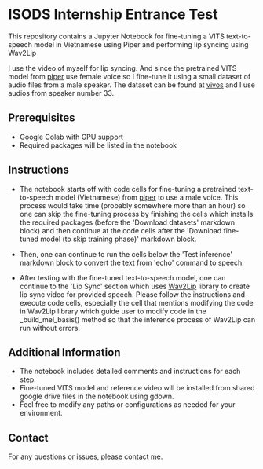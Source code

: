 # ISODS Internship Entrance Test

This repository contains a Jupyter Notebook for fine-tuning a VITS text-to-speech model in Vietnamese using Piper and performing lip syncing using Wav2Lip

I use the video of myself for lip syncing. And since the pretrained VITS model from [piper](https://github.com/rhasspy/piper) use female voice so I fine-tune it using a small dataset of audio files from a male speaker. The dataset can be found at [vivos](https://huggingface.co/datasets/AILAB-VNUHCM/vivos) and I use audios from speaker number 33.

## Prerequisites
- Google Colab with GPU support
- Required packages will be listed in the notebook

## Instructions

- The notebook starts off with code cells for fine-tuning a pretrained text-to-speech model (Vietnamese) from [piper](https://github.com/rhasspy/piper) to use a male voice. This process would take time (probably somewhere more than an hour) so one can skip the fine-tuning process by finishing the cells which installs the required packages (before the 'Download datasets' markdown block) and then continue at the code cells after the 'Download fine-tuned model (to skip training phase)' markdown block.

- Then, one can continue to run the cells below the 'Test inference' markdown block to convert the text from 'echo' command to speech.

- After testing with the fine-tuned text-to-speech model, one can continue to the 'Lip Sync' section which uses [Wav2Lip](https://github.com/Rudrabha/Wav2Lip) library to create lip sync video for provided speech. Please follow the instructions and execute code cells, especially the cell that mentions modifying the code in Wav2Lip library which guide user to modify code in the _build_mel_basis() method so that the inference process of Wav2Lip can run without errors. 

## Additional Information
- The notebook includes detailed comments and instructions for each step.
- Fine-tuned VITS model and reference video will be installed from shared google drive files in the notebook using gdown.
- Feel free to modify any paths or configurations as needed for your environment.

## Contact
For any questions or issues, please contact [me](mailto:doantanqn000@gmail.com).